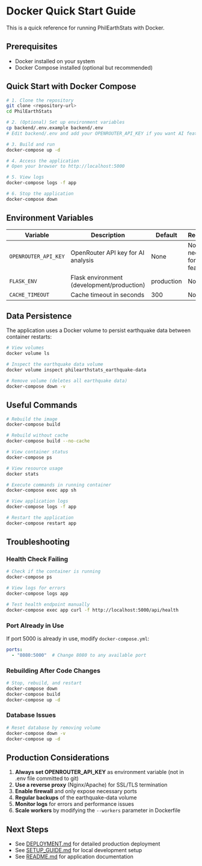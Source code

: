 # Docker Quick Start Guide

This is a quick reference for running PhilEarthStats with Docker.

## Prerequisites

- Docker installed on your system
- Docker Compose installed (optional but recommended)

## Quick Start with Docker Compose

```bash
# 1. Clone the repository
git clone <repository-url>
cd PhilEarthStats

# 2. (Optional) Set up environment variables
cp backend/.env.example backend/.env
# Edit backend/.env and add your OPENROUTER_API_KEY if you want AI features

# 3. Build and run
docker-compose up -d

# 4. Access the application
# Open your browser to http://localhost:5000

# 5. View logs
docker-compose logs -f app

# 6. Stop the application
docker-compose down
```

## Environment Variables

| Variable | Description | Default | Required |
|----------|-------------|---------|----------|
| `OPENROUTER_API_KEY` | OpenRouter API key for AI analysis | None | No (but needed for AI features) |
| `FLASK_ENV` | Flask environment (development/production) | production | No |
| `CACHE_TIMEOUT` | Cache timeout in seconds | 300 | No |

## Data Persistence

The application uses a Docker volume to persist earthquake data between container restarts:

```bash
# View volumes
docker volume ls

# Inspect the earthquake data volume
docker volume inspect philearthstats_earthquake-data

# Remove volume (deletes all earthquake data)
docker-compose down -v
```

## Useful Commands

```bash
# Rebuild the image
docker-compose build

# Rebuild without cache
docker-compose build --no-cache

# View container status
docker-compose ps

# View resource usage
docker stats

# Execute commands in running container
docker-compose exec app sh

# View application logs
docker-compose logs -f app

# Restart the application
docker-compose restart app
```

## Troubleshooting

### Health Check Failing

```bash
# Check if the container is running
docker-compose ps

# View logs for errors
docker-compose logs app

# Test health endpoint manually
docker-compose exec app curl -f http://localhost:5000/api/health
```

### Port Already in Use

If port 5000 is already in use, modify `docker-compose.yml`:

```yaml
ports:
  - "8080:5000"  # Change 8080 to any available port
```

### Rebuilding After Code Changes

```bash
# Stop, rebuild, and restart
docker-compose down
docker-compose build
docker-compose up -d
```

### Database Issues

```bash
# Reset database by removing volume
docker-compose down -v
docker-compose up -d
```

## Production Considerations

1. **Always set OPENROUTER_API_KEY** as environment variable (not in .env file committed to git)
2. **Use a reverse proxy** (Nginx/Apache) for SSL/TLS termination
3. **Enable firewall** and only expose necessary ports
4. **Regular backups** of the earthquake-data volume
5. **Monitor logs** for errors and performance issues
6. **Scale workers** by modifying the `--workers` parameter in Dockerfile

## Next Steps

- See [DEPLOYMENT.md](DEPLOYMENT.md) for detailed production deployment
- See [SETUP_GUIDE.md](SETUP_GUIDE.md) for local development setup
- See [README.md](README.md) for application documentation
